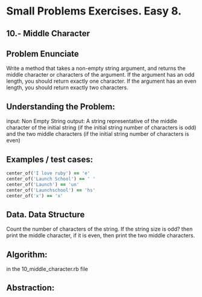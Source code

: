 # Small Problems Exercises. Easy 8.

## 10.- Middle Character

## Problem Enunciate
Write a method that takes a non-empty string argument, and returns the middle character or characters of the argument. If the argument has an odd length, you should return exactly one character. If the argument has an even length, you should return exactly two characters.

## Understanding the Problem:

input: Non Empty String
output: A string representative of the middle character of the initial string (if the initial string number of characters is odd) and the two middle characters (if the initial string number of characters is even)


## Examples / test cases:

```ruby
center_of('I love ruby') == 'e'
center_of('Launch School') == ' '
center_of('Launch') == 'un'
center_of('Launchschool') == 'hs'
center_of('x') == 'x'
```

## Data. Data Structure

Count the number of characters of the string. If the string size is odd? then print the middle character, if it is even, then print the two middle characters. 
 
## Algorithm:

in the 10_middle_character.rb file

## Abstraction: